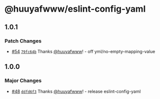 # @huuyafwww/eslint-config-yaml

## 1.0.1

### Patch Changes

- [#54](https://github.com/huuyafwww/eslint-config/pull/54) [`79fc64b`](https://github.com/huuyafwww/eslint-config/commit/79fc64b9664ea16211f749f37f3d6fb559de6d6d) Thanks [@huuyafwww](https://github.com/huuyafwww)! - off yml/no-empty-mapping-value

## 1.0.0

### Major Changes

- [#48](https://github.com/huuyafwww/eslint-config/pull/48) [`ddfd6f3`](https://github.com/huuyafwww/eslint-config/commit/ddfd6f39522df255506c41db898a4683c13b7754) Thanks [@huuyafwww](https://github.com/huuyafwww)! - release eslint-config-yaml
